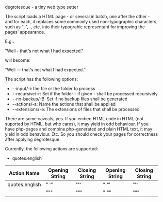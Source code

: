 degrotesque - a tiny web type setter

The script loads a HTML page - or several in batch, one after the other - and for each, it replaces some commonly used non-typographic characters, such as ", ', -, etc. into their typograhic representant for improving the pages' appearance.  

E.g.:

 "Well - that's not what I had expected."

will become:

 &ldquo;Well &mdash; that&apos;s not what I had expected.&rdquo;

The script has the following options:
* --input/-i: the file or the folder to process
* --recursive/-r: Set if the folder - if given - shall be processed recursively
* --no-backup/-B: Set if no backup files shall be generated
* --actions/-a: Name the actions that shall be applied
* --extensions/-e: The extensions of files that shall be processed

There are some caveats, yes. If you embed HTML code in HTML (not suported by HTML, but who cares), it may yield in odd behaviour.
If you have php-pages and combine php-generated and plain HTML text, it may yield in odd behaviour. Etc. So you should check your pages for correctness after applying degrotesque.

Currently, the following actions are supported:
* quotes.english

| Action Name | Opening String | Closing String | Opening String | Closing String |
| ---- | ---- | ---- | ---- | ---- |
| quotes.english | " '" | "'" | " &lsquo;" | "&rsquo;" |
| | "\"" | "\"" | " &ldquo;" | "&rdquo;" |
 
